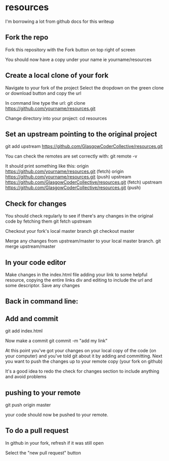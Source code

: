 # resources

I'm borrowing a lot from github docs for this writeup

## Fork the repo

Fork this repository with the Fork button on top right of screen

You should now have a copy under your name ie yourname/resources

## Create a local clone of your fork

Navigate to your fork of the project
Select the dropdown on the green clone or download button and copy the url

In command line type the url:
git clone https://github.com/yourname/resources.git

Change directory into your project:
cd resources

## Set an upstream pointing to the original project

git add upstream https://github.com/GlasgowCoderCollective/resources.git

You can check the remotes are set correctly with:
git remote -v

It should print something like this:
origin https://github.com/yourname/resources.git (fetch)
origin https://github.com/yourname/resources.git (push)
upstream https://github.com/GlasgowCoderCollective/resources.git (fetch)
upstream https://github.com/GlasgowCoderCollective/resources.git (push)

## Check for changes

You should check regularly to see if there's any changes in the original code by fetching them
git fetch upstream

Checkout your fork's local master branch
git checkout master

Merge any changes from upstream/master to your local master branch.
git merge upstream/master

## In your code editor

Make changes in the index.html file adding your link to some helpful resource, copying the entire links div and editing to include the url and some descriptor.
Save any changes

## Back in command line:

## Add and commit

git add index.html

Now make a commit
git commit -m "add my link"


At this point you've got your changes on your local copy of the code (on your computer) and you've told git about it by adding and committing.
Next you want to push the changes up to your remote copy (your fork on github)

It's a good idea to redo the check for changes section to include anything and avoid problems

## pushing to your remote

git push origin master

your code should now be pushed to your remote.

## To do a pull request

In github in your fork, refresh if it was still open

Select the "new pull request" button
